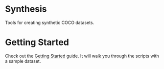 # Synthesis

Tools for creating synthetic COCO datasets.

# Getting Started

Check out the [Getting Started](./docs/getting-started.md) guide. It will walk you through the scripts with a sample dataset.
